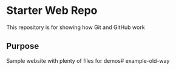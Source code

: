 # Starter Web Repo

This repository is for showing how Git and GitHub work

## Purpose

Sample website with plenty of files for demos# example-old-way
